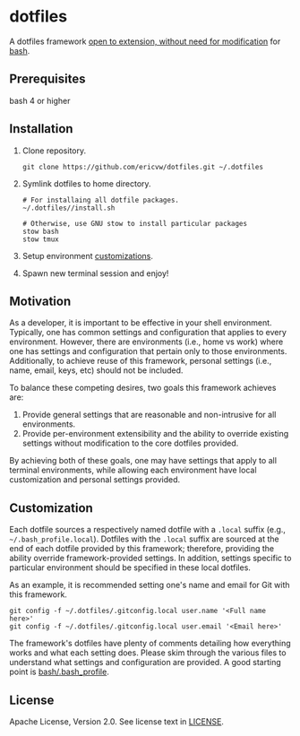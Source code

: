 # dotfiles

A dotfiles framework [open to extension, without need for
modification](https://en.wikipedia.org/wiki/Open/closed_principle) for
[bash](https://www.gnu.org/software/bash/).

## Prerequisites
bash 4 or higher

## Installation

1. Clone repository.
    ```shell
    git clone https://github.com/ericvw/dotfiles.git ~/.dotfiles
    ```

2. Symlink dotfiles to home directory.

    ```shell
    # For installaing all dotfile packages.
    ~/.dotfiles//install.sh

    # Otherwise, use GNU stow to install particular packages
    stow bash
    stow tmux
    ```
3. Setup environment [customizations](#customization).

4. Spawn new terminal session and enjoy!

## Motivation

As a developer, it is important to be effective in your shell environment.
Typically, one has common settings and configuration that applies to every
environment.  However, there are environments (i.e., home vs work) where one
has settings and configuration that pertain only to those environments.
Additionally, to achieve reuse of this framework, personal settings (i.e.,
name, email, keys, etc) should not be included.

To balance these competing desires, two goals this framework achieves are:

1. Provide general settings that are reasonable and non-intrusive for all
   environments.
2. Provide per-environment extensibility and the ability to override existing
   settings without modification to the core dotfiles provided.

By achieving both of these goals, one may have settings that apply to all
terminal environments, while allowing each environment have local customization
and personal settings provided.

## Customization

Each dotfile sources a respectively named dotfile with a `.local` suffix (e.g.,
`~/.bash_profile.local`).  Dotfiles with the `.local` suffix are sourced at the
end of each dotfile provided by this framework; therefore, providing the
ability override framework-provided settings.  In addition, settings specific
to particular environment should be specified in these local dotfiles.

As an example, it is recommended setting one's name and email for Git with this
framework.

```shell
git config -f ~/.dotfiles/.gitconfig.local user.name '<Full name here>'
git config -f ~/.dotfiles/.gitconfig.local user.email '<Email here>'
```

The framework's dotfiles have plenty of comments detailing how everything works
and what each setting does.  Please skim through the various files to
understand what settings and configuration are provided.  A good starting
point is [bash/.bash\_profile](bash/.bash_profile).

## License

Apache License, Version 2.0.  See license text in [LICENSE](LICENSE).

<!--
vim: tw=79:spell
-->
